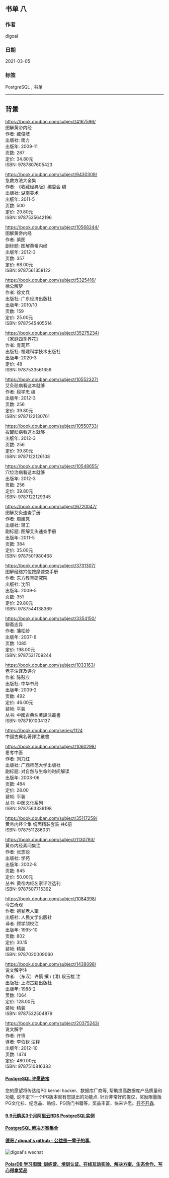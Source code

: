 ## 书单 八            
                  
### 作者                  
digoal                  
                  
### 日期                  
2021-03-05                   
                  
### 标签                  
PostgreSQL , 书单                    
                  
----                  
                  
## 背景            
https://book.douban.com/subject/4167596/  
图解黄帝内经  
作者: 臧俊岐  
出版社: 南方  
出版年: 2009-11  
页数: 287  
定价: 34.80元  
ISBN: 9787807605423  
  
https://book.douban.com/subject/6430309/  
急救方法大全集  
作者: 《收藏经典版》编委会 编  
出版社: 湖南美术  
出版年: 2011-5  
页数: 500  
定价: 29.80元  
ISBN: 9787535642196  
  
https://book.douban.com/subject/10568244/  
图解黄帝内经  
作者: 紫图  
副标题: 图解黄帝内经  
出版年: 2012-3  
页数: 357  
定价: 68.00元  
ISBN: 9787561358122  
  
https://book.douban.com/subject/5325416/  
徐公解梦  
作者:  徐文兵  
出版社: 广东经济出版社  
出版年: 2010/10  
页数: 159  
定价: 25.00元  
ISBN: 9787545405514  
  
https://book.douban.com/subject/35275234/  
《家庭四季养花》  
作者: 青葫芦  
出版社: 福建科学技术出版社  
出版年: 2020-3  
定价: 48  
ISBN: 9787533561659  
  
https://book.douban.com/subject/10552327/  
艾灸祛病看这本就够  
作者: 段学忠 编  
出版年: 2012-3  
页数: 256  
定价: 39.80元  
ISBN: 9787122130761  
  
https://book.douban.com/subject/10550733/  
拔罐祛病看这本就够  
出版年: 2012-3  
页数: 256  
定价: 39.80元  
ISBN: 9787122126108  
  
https://book.douban.com/subject/10548655/  
穴位治病看这本就够  
出版年: 2012-3  
页数: 256  
定价: 39.80元  
ISBN: 9787122129345  
  
https://book.douban.com/subject/6720047/  
图解艾灸速查手册  
作者: 周建党  
出版社: 轻工  
副标题: 图解艾灸速查手册  
出版年: 2011-5  
页数: 384  
定价: 35.00元  
ISBN: 9787501980468  
  
https://book.douban.com/subject/3731307/  
图解经络穴位按摩速查手册  
作者: 东方教育研究院  
出版社: 沈阳  
出版年: 2009-5  
页数: 351  
定价: 29.80元  
ISBN: 9787544138369  
  
https://book.douban.com/subject/3354150/  
聊斋志异  
作者:  蒲松龄  
出版年: 2007-6  
页数: 1085  
定价: 198.00元  
ISBN: 9787531709244  
  
https://book.douban.com/subject/1033163/  
老子注译及评介  
作者:  陈鼓应  
出版社: 中华书局  
出版年: 2009-2  
页数: 492  
定价: 46.00元  
装帧: 平装  
丛书: 中國古典名著譯注叢書  
ISBN: 9787101004137  
  
https://book.douban.com/series/1124  
中國古典名著譯注叢書  
  
https://book.douban.com/subject/1060298/  
思考中医  
作者:  刘力红  
出版社: 广西师范大学出版社  
副标题: 对自然与生命的时间解读  
出版年: 2003-06  
页数: 484  
定价: 28.00  
装帧: 平装  
丛书: 中医文化系列  
ISBN: 9787563339198  
  
https://book.douban.com/subject/35117259/  
黄帝内经全集 绸面精装套装 共6册  
ISBN: 9787511286031  
  
https://book.douban.com/subject/1130793/  
黄帝内经素问集注  
作者: 张志聪  
出版社: 学苑  
出版年: 2002-8  
页数: 845  
定价: 50.00元  
丛书: 黄帝内经名家评注选刊  
ISBN: 9787507715392  
  
https://book.douban.com/subject/1084398/  
今古奇观  
作者: 抱瓮老人辑  
出版社: 人民文学出版社  
译者: 顾学颉校注  
出版年: 1995-10  
页数: 802  
定价: 30.15  
装帧: 精装  
ISBN: 9787020009060  
  
https://book.douban.com/subject/1438098/  
说文解字注  
作者: （东汉）许慎 撰 / (清) 段玉裁 注  
出版社: 上海古籍出版社  
出版年: 1988-2  
页数: 1064  
定价: 128.00元  
装帧: 精装  
ISBN: 9787532504879  
  
https://book.douban.com/subject/20375243/  
说文解字  
作者: 许慎  
译者: 李伯钦 注释  
出版年: 2012-10  
页数: 1474  
定价: 480.00元  
ISBN: 9787510816383  
  
  
  
  
#### [PostgreSQL 许愿链接](https://github.com/digoal/blog/issues/76 "269ac3d1c492e938c0191101c7238216")
您的愿望将传达给PG kernel hacker、数据库厂商等, 帮助提高数据库产品质量和功能, 说不定下一个PG版本就有您提出的功能点. 针对非常好的提议，奖励限量版PG文化衫、纪念品、贴纸、PG热门书籍等，奖品丰富，快来许愿。[开不开森](https://github.com/digoal/blog/issues/76 "269ac3d1c492e938c0191101c7238216").  
  
  
#### [9.9元购买3个月阿里云RDS PostgreSQL实例](https://www.aliyun.com/database/postgresqlactivity "57258f76c37864c6e6d23383d05714ea")
  
  
#### [PostgreSQL 解决方案集合](https://yq.aliyun.com/topic/118 "40cff096e9ed7122c512b35d8561d9c8")
  
  
#### [德哥 / digoal's github - 公益是一辈子的事.](https://github.com/digoal/blog/blob/master/README.md "22709685feb7cab07d30f30387f0a9ae")
  
  
![digoal's wechat](../pic/digoal_weixin.jpg "f7ad92eeba24523fd47a6e1a0e691b59")
  
  
#### [PolarDB 学习图谱: 训练营、培训认证、在线互动实验、解决方案、生态合作、写心得拿奖品](https://www.aliyun.com/database/openpolardb/activity "8642f60e04ed0c814bf9cb9677976bd4")
  

